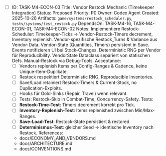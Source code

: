 - [ ] ID: TASK-M4-ECON-03
  Title: Vendor Restock Mechanic (Timekeeper Integration)
  Status: Proposed
  Priority: P0
  Owner: Codex Agent
  Created: 2025-10-26
  Artifacts: `game/systems/restock_scheduler.py`, `tests/systems/test_restock.py`
  DependsOn: TASK-M4-16, TASK-M4-ECON-01, TASK-M4-ECON-02
  Notes:
  Implementiere Restock-Scheduler: Timekeeper-Ticks → Vendor-Restock-Timers decrement, Inventory replenish. Vendor-spezifische Restock_Turns & Variance aus Vendor-Data. Vendor-State (Quantities, Timers) persistent in Save. Events notifizieren UI bei Stock-Changes. Deterministic RNG per Vendor für Reproducibility. VendorState Dataclass separiert von statischen Defs. Manual-Restock via Debug-Tools.
  Acceptance:
  - [ ] Vendors replenish Items per Config-Ranges & Cadence, keine Unique-Item-Duplikate.
  - [ ] Restock respektiert Deterministic RNG, Reproducible Inventories.
  - [ ] Save/Load retainiert Restock-Timers & Current-Stock, no Duplication-Exploits.
  - [ ] Hooks für Gold-Sinks (Repair, Travel) wenn relevant.
  - [ ] Tests: Restock-Skip in Combat-Time, Concurrency-Safety.
  Tests:
  - [ ] **Restock-Time-Test**: Timers decrement korrekt pro Tick.
  - [ ] **Inventory-Replenish-Test**: Items replenished zwischen Min/Max-Ranges.
  - [ ] **Save-Load-Test**: Restock-State persistiert & restored.
  - [ ] **Determinismus-Test**: gleicher Seed → identische Inventory nach Restock.
  References:
  - docs/ECONOMY_AND_VENDORS.md
  - docs/ARCHITECTURE.md
  - docs/CONVENTIONS.md
